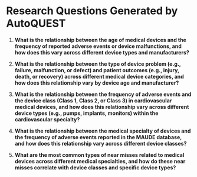 # Research Questions Generated by AutoQUEST

1. **What is the relationship between the age of medical devices and the frequency of reported adverse events or device malfunctions, and how does this vary across different device types and manufacturers?**

2. **What is the relationship between the type of device problem (e.g., failure, malfunction, or defect) and patient outcomes (e.g., injury, death, or recovery) across different medical device categories, and how does this relationship vary by device age and manufacturer?**

3. **What is the relationship between the frequency of adverse events and the device class (Class 1, Class 2, or Class 3) in cardiovascular medical devices, and how does this relationship vary across different device types (e.g., pumps, implants, monitors) within the cardiovascular specialty?**

4. **What is the relationship between the medical specialty of devices and the frequency of adverse events reported in the MAUDE database, and how does this relationship vary across different device classes?**

5. **What are the most common types of near misses related to medical devices across different medical specialties, and how do these near misses correlate with device classes and specific device types?**
